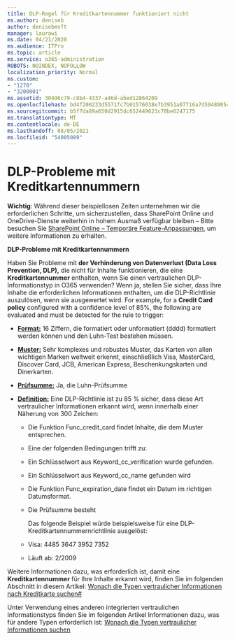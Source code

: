 ```yaml
---
title: DLP-Regel für Kreditkartennummer funktioniert nicht
ms.author: deniseb
author: denisebmsft
manager: laurawi
ms.date: 04/21/2020
ms.audience: ITPro
ms.topic: article
ms.service: o365-administration
ROBOTS: NOINDEX, NOFOLLOW
localization_priority: Normal
ms.custom:
- "1270"
- "3200001"
ms.assetid: 30496c79-c8b4-4337-a46d-abed12864209
ms.openlocfilehash: bd4f200233d5571fc7b01576038e7b3951a07716a7d5948005418d2896291ee5
ms.sourcegitcommit: b5f7da89a650d2915dc652449623c78be6247175
ms.translationtype: MT
ms.contentlocale: de-DE
ms.lasthandoff: 08/05/2021
ms.locfileid: "54005089"
---
```

# <a name="dlp-issues-with-credit-card-numbers"></a>DLP-Probleme mit Kreditkartennummern

**Wichtig**: Während dieser beispiellosen Zeiten unternehmen wir die erforderlichen Schritte, um sicherzustellen, dass SharePoint Online und OneDrive-Dienste weiterhin in hohem Ausmaß verfügbar bleiben – Bitte besuchen Sie [SharePoint Online – Temporäre Feature-Anpassungen](https://aka.ms/ODSPAdjustments), um weitere Informationen zu erhalten.

**DLP-Probleme mit Kreditkartennummern**

Haben Sie Probleme mit **der Verhinderung von Datenverlust (Data Loss Prevention, DLP),** die nicht für Inhalte funktionieren, die eine **Kreditkartennummer** enthalten, wenn Sie einen vertraulichen DLP-Informationstyp in O365 verwenden? Wenn ja, stellen Sie sicher, dass Ihre Inhalte die erforderlichen Informationen enthalten, um die DLP-Richtlinie auszulösen, wenn sie ausgewertet wird. For example, for a **Credit Card policy** configured with a confidence level of 85%, the following are evaluated and must be detected for the rule to trigger:
  
- **[Format:](https://docs.microsoft.com/microsoft-365/compliance/sensitive-information-type-entity-definitions#format-19)** 16 Ziffern, die formatiert oder unformatiert (dddd) formatiert werden können und den Luhn-Test bestehen müssen.

- **[Muster:](https://docs.microsoft.com/microsoft-365/compliance/sensitive-information-type-entity-definitions#pattern-19)** Sehr komplexes und robustes Muster, das Karten von allen wichtigen Marken weltweit erkennt, einschließlich Visa, MasterCard, Discover Card, JCB, American Express, Beschenkungskarten und Dinerkarten.

- **[Prüfsumme:](https://docs.microsoft.com/microsoft-365/compliance/sensitive-information-type-entity-definitions#checksum-19)** Ja, die Luhn-Prüfsumme

- **[Definition:](https://docs.microsoft.com/microsoft-365/compliance/sensitive-information-type-entity-definitions#definition-19)** Eine DLP-Richtlinie ist zu 85 % sicher, dass diese Art vertraulicher Informationen erkannt wird, wenn innerhalb einer Näherung von 300 Zeichen:

  - Die Funktion Func_credit_card findet Inhalte, die dem Muster entsprechen.

  - Eine der folgenden Bedingungen trifft zu:

  - Ein Schlüsselwort aus Keyword_cc_verification wurde gefunden.

  - Ein Schlüsselwort aus Keyword_cc_name gefunden wird

  - Die Funktion Func_expiration_date findet ein Datum im richtigen Datumsformat.

  - Die Prüfsumme besteht

    Das folgende Beispiel würde beispielsweise für eine DLP-Kreditkartennummernrichtlinie ausgelöst:

  - Visa: 4485 3647 3952 7352
  
  - Läuft ab: 2/2009

Weitere Informationen dazu, was erforderlich ist, damit eine **Kreditkartennummer** für Ihre Inhalte erkannt wird, finden Sie im folgenden Abschnitt in diesem Artikel: [Wonach die Typen vertraulicher Informationen nach Kreditkarte suchen#](https://docs.microsoft.com/microsoft-365/compliance/sensitive-information-type-entity-definitions#credit-card-number)
  
Unter Verwendung eines anderen integrierten vertraulichen Informationstyps finden Sie im folgenden Artikel Informationen dazu, was für andere Typen erforderlich ist: [Wonach die Typen vertraulicher Informationen suchen](https://docs.microsoft.com/microsoft-365/compliance/sensitive-information-type-entity-definitions)
  